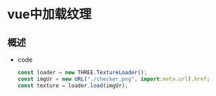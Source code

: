 # vue中加载纹理

## 概述

+ code

  ```js
  const loader = new THREE.TextureLoader();
  const imgUr = new URL("./checker.png", import.meta.url).href;
  const texture = loader.load(imgUr);
  ```
